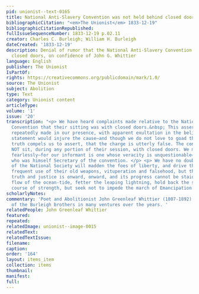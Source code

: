 ```yaml
---
pid: unionist--text-0165
title: National Anti-Slavery Convention was not held behind closed doors
bibliographicCitation: "<em>The Unionist</em> 1833-12-19"
bibliographicCitationRepublished: 
fullIssueSequenceNumber: 1833-12-19 p.02.11
creator: Charles C. Burleigh; William H. Burleigh
dateCreated: '1833-12-19'
description: Denial of rumor that the National Anti-Slavery Convention met behind
  closed doors, on confidence of John G. Whittier
language: English
publisher: The Unionist
IsPartOf: 
rights: https://creativecommons.org/publicdomain/mark/1.0/
source: The Unionist
subject: Abolition
type: Text
category: Unionist content
articleType: 
volume: '1'
issue: '20'
transcription: "<p> We have heard complaints made relative to the National Anti-Slavery
  Convention that their sitting was with closed doors.&nbsp; This assertion has been
  repeatedly made in our presence, with apparent exultation in the belief that the
  statement would injure the cause—and though we do not love to goad the already desperate,
  truth compels us to assert, that the charge is utterly false. The convention did
  NOT sit, during any portion of their session, with closed doors. We make this assertion
  fearlessly—for our informant is one whose veracity is unquestionable—JOHN G. WHITTIER,
  who was himself Secretary of the convention. </p> <p> We have no doubt but the formation
  of the National Society will madden the foes of liberty, and drive them to the more
  frequent use of their old weapons, vituperation and falsehood, but the cause of
  truth and justice is onward, onward, and its progress cannot be staid. Check the
  flow of the ocean-tide, fetter the leaping lightning, hold back the sun from his
  course of strength, but seek not to impede the march of Emancipation. </p> <p></p> "
scholarlyNotes: 
commentary: 'Poet and Abolitionist John Greenleaf Whittier (1807-1892) was an associate
  of the Burleigh brothers in many ventures over the years. '
relatedPeople: John Greenleaf Whittier
featured: 
repeated: 
relatedImage: unionist--image-0015
relatedText: 
relatedTextIssue: 
filename: 
caption: 
order: '164'
layout: items_item
collection: items
thumbnail: 
manifest: 
full: 
---
```

